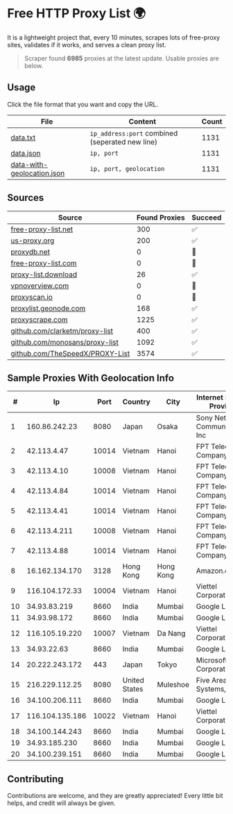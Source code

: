 
# Free HTTP Proxy List 🌍

It is a lightweight project that, every 10 minutes, scrapes lots of free-proxy sites, validates if it works, and serves a clean proxy list.


> Scraper found **6985** proxies at the latest update. Usable proxies are below.

## Usage

Click the file format that you want and copy the URL.


|File|Content|Count|
|----|-------|-----|
|[data.txt](https://raw.githubusercontent.com/themiralay/Proxy-List-World/master/data.txt)|`ip_address:port` combined (seperated new line)|1131|
|[data.json](https://raw.githubusercontent.com/themiralay/Proxy-List-World/master/data.json)|`ip, port`|1131|
|[data-with-geolocation.json](https://raw.githubusercontent.com/themiralay/Proxy-List-World/master/data-with-geolocation.json)|`ip, port, geolocation`|1131|

## Sources

|Source|Found Proxies|Succeed|
|------|-------------|-------|
|[free-proxy-list.net](https://free-proxy-list.net)|300|✅|
|[us-proxy.org](https://www.us-proxy.org)|200|✅|
|[proxydb.net](http://proxydb.net)|0|🚫|
|[free-proxy-list.com](https://free-proxy-list.com/?page=&port=&type%5B%5D=http&type%5B%5D=https&up_time=0&search=Search)|0|🚫|
|[proxy-list.download](https://www.proxy-list.download/HTTP)|26|✅|
|[vpnoverview.com](https://vpnoverview.com/privacy/anonymous-browsing/free-proxy-servers)|0|🚫|
|[proxyscan.io](https://www.proxyscan.io)|0|🚫|
|[proxylist.geonode.com](https://proxylist.geonode.com/api/proxy-list?limit=300&page=1&sort_by=lastChecked&sort_type=desc&protocols=http,https)|168|✅|
|[proxyscrape.com](https://api.proxyscrape.com/v2/?request=displayproxies&protocol=http&timeout=10000&country=all&ssl=all&anonymity=all)|1225|✅|
|[github.com/clarketm/proxy-list](https://raw.githubusercontent.com/clarketm/proxy-list/master/proxy-list-raw.txt)|400|✅|
|[github.com/monosans/proxy-list](https://raw.githubusercontent.com/monosans/proxy-list/main/proxies/http.txt)|1092|✅|
|[github.com/TheSpeedX/PROXY-List](https://raw.githubusercontent.com/TheSpeedX/PROXY-List/master/http.txt)|3574|✅|


## Sample Proxies With Geolocation Info

|#|Ip|Port|Country|City|Internet Service Provider|
|-|--|----|-------|----|-------------------------|
|1|160.86.242.23|8080|Japan|Osaka|Sony Network Communications Inc|
|2|42.113.4.47|10014|Vietnam|Hanoi|FPT Telecom Company|
|3|42.113.4.10|10008|Vietnam|Hanoi|FPT Telecom Company|
|4|42.113.4.84|10014|Vietnam|Hanoi|FPT Telecom Company|
|5|42.113.4.41|10014|Vietnam|Hanoi|FPT Telecom Company|
|6|42.113.4.211|10008|Vietnam|Hanoi|FPT Telecom Company|
|7|42.113.4.88|10014|Vietnam|Hanoi|FPT Telecom Company|
|8|16.162.134.170|3128|Hong Kong|Hong Kong|Amazon.com|
|9|116.104.172.33|10004|Vietnam|Hanoi|Viettel Corporation|
|10|34.93.83.219|8660|India|Mumbai|Google LLC|
|11|34.93.98.172|8660|India|Mumbai|Google LLC|
|12|116.105.19.220|10007|Vietnam|Da Nang|Viettel Corporation|
|13|34.93.22.63|8660|India|Mumbai|Google LLC|
|14|20.222.243.172|443|Japan|Tokyo|Microsoft Corporation|
|15|216.229.112.25|8080|United States|Muleshoe|Five Area Systems, LLC|
|16|34.100.206.111|8660|India|Mumbai|Google LLC|
|17|116.104.135.186|10022|Vietnam|Hanoi|Viettel Corporation|
|18|34.100.144.243|8660|India|Mumbai|Google LLC|
|19|34.93.185.230|8660|India|Mumbai|Google LLC|
|20|34.100.239.151|8660|India|Mumbai|Google LLC|



## Contributing

Contributions are welcome, and they are greatly appreciated! Every
little bit helps, and credit will always be given.

